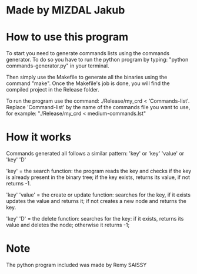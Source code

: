 # Made by MIZDAL Jakub

# How to use this program

To start you need to generate commands lists using the commands generator.
To do so you have to run the python program by typing: "python commands-generator.py" in your terminal.

Then simply use the Makefile to generate all the binaries using the command "make".
Once the Makefile's job is done, you will find the compiled project in the Release folder.

To run the program use the command: ./Release/my_crd < 'Commands-list'.
Replace 'Command-list' by the name of the commands file you want to use, for example: "./Release/my_crd < medium-commands.lst"


# How it works

Commands generated all follows a similar pattern:
'key' or 'key' 'value' or 'key' 'D'

'key' = the search function: the program reads the key and checks if the key is already present in the binary tree; if the key exists, returns its value, if not returns -1.

'key' 'value' = the create or update function: searches for the key, if it exists updates the value and returns it; if not creates a new node and returns the key.

'key' 'D' = the delete function: searches for the key: if it exists, returns its value and deletes the node; otherwise it returns -1;

# Note

The python program included was made by Remy SAISSY